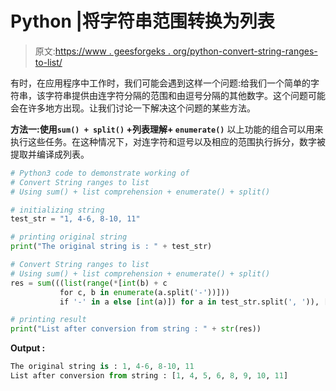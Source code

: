 # Python |将字符串范围转换为列表

> 原文:[https://www . geesforgeks . org/python-convert-string-ranges-to-list/](https://www.geeksforgeeks.org/python-convert-string-ranges-to-list/)

有时，在应用程序中工作时，我们可能会遇到这样一个问题:给我们一个简单的字符串，该字符串提供由连字符分隔的范围和由逗号分隔的其他数字。这个问题可能会在许多地方出现。让我们讨论一下解决这个问题的某些方法。

**方法一:使用`sum() + split()` +列表理解+ `enumerate()`**
以上功能的组合可以用来执行这些任务。在这种情况下，对连字符和逗号以及相应的范围执行拆分，数字被提取并编译成列表。

```py
# Python3 code to demonstrate working of
# Convert String ranges to list
# Using sum() + list comprehension + enumerate() + split()

# initializing string 
test_str = "1, 4-6, 8-10, 11"

# printing original string 
print("The original string is : " + test_str)

# Convert String ranges to list
# Using sum() + list comprehension + enumerate() + split()
res = sum(((list(range(*[int(b) + c 
           for c, b in enumerate(a.split('-'))]))
           if '-' in a else [int(a)]) for a in test_str.split(', ')), [])

# printing result
print("List after conversion from string : " + str(res))
```

**Output :**

```py
The original string is : 1, 4-6, 8-10, 11
List after conversion from string : [1, 4, 5, 6, 8, 9, 10, 11]

```